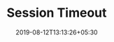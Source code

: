 ---
title: "Session Timeout"
date: 2019-08-12T13:13:26+05:30
type: "credit-report"
layout: "session-timeout"

currentinfo: 'incomplete'
currentpayment: ''
currentkyc: ''
currentreport: ''

loggedin: true
progressBar: true
---